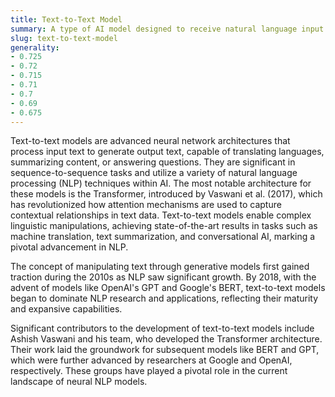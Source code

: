 ```yaml
---
title: Text-to-Text Model
summary: A type of AI model designed to receive natural language input and transform it into another form of natural language output.
slug: text-to-text-model
generality:
- 0.725
- 0.72
- 0.715
- 0.71
- 0.7
- 0.69
- 0.675
---
```


Text-to-text models are advanced neural network architectures that process input text to generate output text, capable of translating languages, summarizing content, or answering questions. They are significant in sequence-to-sequence tasks and utilize a variety of natural language processing (NLP) techniques within AI. The most notable architecture for these models is the Transformer, introduced by Vaswani et al. (2017), which has revolutionized how attention mechanisms are used to capture contextual relationships in text data. Text-to-text models enable complex linguistic manipulations, achieving state-of-the-art results in tasks such as machine translation, text summarization, and conversational AI, marking a pivotal advancement in NLP.

The concept of manipulating text through generative models first gained traction during the 2010s as NLP saw significant growth. By 2018, with the advent of models like OpenAI's GPT and Google's BERT, text-to-text models began to dominate NLP research and applications, reflecting their maturity and expansive capabilities.

Significant contributors to the development of text-to-text models include Ashish Vaswani and his team, who developed the Transformer architecture. Their work laid the groundwork for subsequent models like BERT and GPT, which were further advanced by researchers at Google and OpenAI, respectively. These groups have played a pivotal role in the current landscape of neural NLP models.